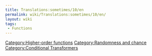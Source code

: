 ```yaml
---
title: Translations:sometimes/10/en
permalink: wiki/Translations:sometimes/10/en/
layout: wiki
tags:
 - Functions
---
```


[Category:Higher-order
functions](/wiki/Category:Higher-order_functions "wikilink")
[Category:Randomness and
chance](/wiki/Category:Randomness_and_chance "wikilink") [Category:Conditional
Transformers](/wiki/Category:Conditional_Transformers "wikilink")
